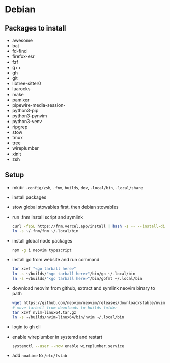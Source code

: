 # Debian

## Packages to install

- awesome
- bat
- fd-find
- firefox-esr
- fzf
- g++
- gh
- git
- libtree-sitter0
- luarocks
- make
- pamixer
- pipewire-media-session-
- python3-pip
- python3-pynvim
- python3-venv
- ripgrep
- stow
- tmux
- tree
- wireplumber
- xinit
- zsh

## Setup

- mkdir `.config/zsh`, `.fnm`, `builds`, `dev`, `.local/bin`, `.local/share`

- install packages

- stow global stowables first, then debian stowables

- run .fnm install script and symlink

  ```bash
  curl -fsSL https://fnm.vercel.app/install | bash -s -- --install-dir "./.fnm" --skip-shell
  ln -s ~/.fnm/fnm ~/.local/bin
  ```

- install global node packages

  ```bash
  npm -g i neovim typescript
  ```

- install go from website and run command

  ```bash
  tar xzvf "<go tarball here>"
  ln -s ~/builds/"<go tarball here>"/bin/go ~/.local/bin
  ln -s ~/builds/"<go tarball here>"/bin/gofmt ~/.local/bin
  ```

- download neovim from github, extract and symlink neovim binary to path

  ```bash
  wget https://github.com/neovim/neovim/releases/download/stable/nvim-linux64.tar.gz
  # move tarball from downloads to builds folder
  tar xzvf nvim-linux64.tar.gz
  ln -s ~/builds/nvim-linux64/bin/nvim ~/.local/bin
  ```

- login to gh cli

- enable wireplumber in systemd and restart

  ```bash
  systemctl --user --now enable wireplumber.service
  ```

- add `noatime` to `/etc/fstab`
